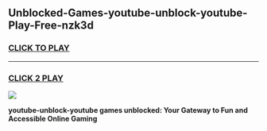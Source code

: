 
## Unblocked-Games-youtube-unblock-youtube-Play-Free-nzk3d
<h3>
<a href="https://premium76.site?title=youtube-unblock-youtube&ref=21A">CLICK TO PLAY</a></h3>
<hr>

<h3>
<a href="https://premium76.site?title=youtube-unblock-youtube&ref=21A">CLICK 2 PLAY</a>
  
</h3>

<a href="https://premium76.site?title=youtube-unblock-youtube&ref=21A"><img src="https://clearcache.store/games.png"></a>


**youtube-unblock-youtube games unblocked: Your Gateway to Fun and Accessible Online Gaming**
